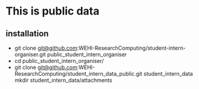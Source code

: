 # This is public data

## installation

- git clone git@github.com:WEHI-ResearchComputing/student-intern-organiser.git public_student_intern_organiser
- cd public_student_intern_organiser/
- git clone git@github.com:WEHI-ResearchComputing/student_intern_data_public.git student_intern_data
mkdir student_intern_data/attachments
